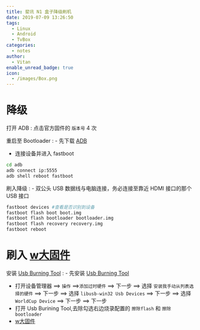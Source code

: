 ```yaml
---
title: 斐讯 N1 盒子降级刷机
date: 2019-07-09 13:26:50
tags:
  - Linux
  - Android
  - TvBox
categories:
  - notes
author:
  - Vitan
enable_unread_badge: true
icon:
  - /images/Box.png
---
```

# 降级
打开 ADB
: 点击官方固件的 `版本号` 4 次

重启至 Bootloader
: - 先下载 [ADB](https://dl.google.com/android/repository/platform-tools-latest-windows.zip)
  - 连接设备并进入 fastboot
  ```bash
  cd adb
  adb connect ip:5555
  adb shell reboot fastboot
  ```

刷入降级
: - 双公头 USB 数据线与电脑连接，务必连接至靠近 HDMI 接口的那个 USB 接口
  ```bash
  fastboot devices #查看是否识别到设备
  fastboot flash boot boot.img
  fastboot flash bootloader bootloader.img
  fastboot flash recovery recovery.img
  fastboot reboot
  ```

# 刷入 [w大固件](https://www.right.com.cn/forum/thread-338759-1-1.html)

安装 [Usb Burning Tool](https://androidmtk.com/download-amlogic-usb-burning-tool)
: - 先安装 [Usb Burning Tool](https://androidmtk.com/download-amlogic-usb-burning-tool)
  - 打开设备管理器 ==> `操作` ==>`添加过时硬件` ==> 下一步 ==> 选择 `安装我手动从列表选择的硬件` ==> 下一步 ==> 选择 `libusb-win32 Usb Devices` ==> 下一步 ==> 选择 `WorldCup Device` ==> 下一步 ==> 下一步 
  - 打开 Usb Burining Tool,去除勾选右边烧录配置的 `擦除flash` 和 `擦除bootloader`
  - [w大固件](https://www.right.com.cn/forum/thread-338759-1-1.html)